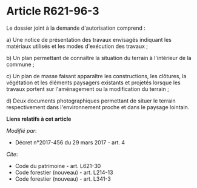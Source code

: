 # Article R621-96-3

Le dossier joint à la demande d'autorisation comprend :

a) Une notice de présentation des travaux envisagés indiquant les matériaux utilisés et les modes d'exécution des travaux ;

b) Un plan permettant de connaître la situation du terrain à l'intérieur de la commune ;

c) Un plan de masse faisant apparaître les constructions, les clôtures, la végétation et les éléments paysagers existants et
projetés lorsque les travaux portent sur l'aménagement ou la modification du terrain ;

d) Deux documents photographiques permettant de situer le terrain respectivement dans l'environnement proche et dans le
paysage lointain.

**Liens relatifs à cet article**

_Modifié par_:

  - Décret n°2017-456 du 29 mars 2017 - art. 4

_Cite_:

  - Code du patrimoine - art. L621-30
  - Code forestier (nouveau) - art. L214-13
  - Code forestier (nouveau) - art. L341-3
